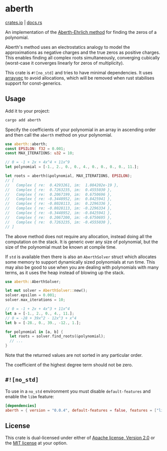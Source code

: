 aberth
======
[crates.io](https://crates.io/crates/aberth) | [docs.rs](https://docs.rs/aberth)

An implementation of the
[Aberth-Ehrlich method](https://en.wikipedia.org/wiki/Aberth_method)
for finding the zeros of a polynomial.

Aberth's method uses an electrostatics analogy to model the approximations as
negative charges and the true zeros as positive charges. This enables
finding all complex roots simultaneously, converging cubically (worst-case it
converges linearly for zeros of multiplicity).

This crate is `#![no_std]` and tries to have minimal dependencies. It uses
[arrayvec](https://crates.io/crates/arrayvec) to avoid allocations, which will
be removed when rust stabilises support for const-generics.


Usage
-----

Add it to your project:
```sh
cargo add aberth
```

Specify the coefficients of your polynomial in an array in ascending order
and then call the `aberth` method on your polynomial.
```rust
use aberth::aberth;
const EPSILON: f32 = 0.001;
const MAX_ITERATIONS: u32 = 10;

// 0 = -1 + 2x + 4x^4 + 11x^9
let polynomial = [-1., 2., 0., 0., 4., 0., 0., 0., 0., 11.];

let roots = aberth(&polynomial, MAX_ITERATIONS, EPSILON);
// [
//   Complex { re:  0.4293261, im:  1.084202e-19 },
//   Complex { re:  0.7263235, im:  0.4555030 },
//   Complex { re:  0.2067199, im:  0.6750696 },
//   Complex { re: -0.3448952, im:  0.8425941 },
//   Complex { re: -0.8028113, im:  0.2296336 },
//   Complex { re: -0.8028113, im: -0.2296334 },
//   Complex { re: -0.3448952, im: -0.8425941 },
//   Complex { re:  0.2067200, im: -0.6750695 },
//   Complex { re:  0.7263235, im: -0.4555030 },
// ]
```

The above method does not require any allocation, instead doing all the
computation on the stack. It is generic over any size of polynomial, but the
size of the polynomial must be known at compile time.

If `std` is available then there is also an `AberthSolver` struct which
allocates some memory to support dynamically sized polynomials at run time.
This may also be good to use when you are dealing with polynomials with many
terms, as it uses the heap instead of blowing up the stack.

```rust
use aberth::AberthSolver;

let mut solver = AberthSolver::new();
solver.epsilon = 0.001;
solver.max_iterations = 10;

// 0 = -1 + 2x + 4x^3 + 11x^4
let a = [-1., 2., 0., 4., 11.];
// 0 = -28 + 39x^2 - 12x^3 + x^4
let b = [-28., 0., 39., -12., 1.];

for polynomial in [a, b] {
  let roots = solver.find_roots(&polynomial);
  // ...
}
```

Note that the returned values are not sorted in any particular order.

The coefficient of the highest degree term should not be zero.


`#![no_std]`
------------

To use in a `no_std` environment you must disable `default-features` and enable
the `libm` feature:
```toml
[dependencies]
aberth = { version = "0.0.4", default-features = false, features = ["libm"] }
```


License
-------

This crate is dual-licensed under either of
[Apache license, Version 2.0](http://www.apache.org/licenses/LICENSE-2.0)
or the
[MIT license](http://opensource.org/licenses/MIT)
at your option.
